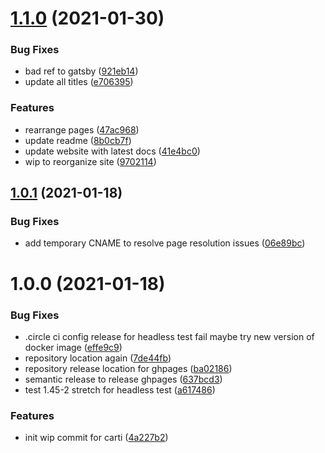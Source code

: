# [1.1.0](https://github.com/createdreamtech/carti-website/compare/1.0.1...1.1.0) (2021-01-30)


### Bug Fixes

* bad ref to gatsby ([921eb14](https://github.com/createdreamtech/carti-website/commit/921eb144ae8599b8fd4d7134b4e73e82aee90aea))
* update all titles ([e706395](https://github.com/createdreamtech/carti-website/commit/e70639590339d672f27c307b6951ad38f7680029))


### Features

* rearrange pages ([47ac968](https://github.com/createdreamtech/carti-website/commit/47ac968b54a5d611834bce7b20902ad1e920c27d))
* update readme ([8b0cb7f](https://github.com/createdreamtech/carti-website/commit/8b0cb7f32c81a6b626d781fd82ca925bdfae25ea))
* update website with latest docs ([41e4bc0](https://github.com/createdreamtech/carti-website/commit/41e4bc03c26fe191e94e07e720ff2d7dcceb2617))
* wip to reorganize site ([9702114](https://github.com/createdreamtech/carti-website/commit/970211405ff9d973b096e7acdc77ee1e3dcbe2b8))

## [1.0.1](https://github.com/createdreamtech/carti-website/compare/1.0.0...1.0.1) (2021-01-18)


### Bug Fixes

* add temporary CNAME to resolve page resolution issues ([06e89bc](https://github.com/createdreamtech/carti-website/commit/06e89bca926b7db5f121c556bf9d5bc0a7822d06))

# 1.0.0 (2021-01-18)


### Bug Fixes

* .circle ci config release for headless test fail maybe try new version of docker image ([effe9c9](https://github.com/createdreamtech/carti-website/commit/effe9c9bf74c72ad838246d955587c8a26fa2713))
* repository location again ([7de44fb](https://github.com/createdreamtech/carti-website/commit/7de44fb30578d4216a3e63c93202be2398257c63))
* repository release location for ghpages ([ba02186](https://github.com/createdreamtech/carti-website/commit/ba021864b2118f2b5ee80430c94ac56c8a81fec9))
* semantic release to release ghpages ([637bcd3](https://github.com/createdreamtech/carti-website/commit/637bcd358d6bf0e7bc27508ebb20062643441bf6))
* test 1.45-2 stretch for headless test ([a617486](https://github.com/createdreamtech/carti-website/commit/a6174869619adc9d4d444d8d975a9f7275265b87))


### Features

* init wip commit for carti ([4a227b2](https://github.com/createdreamtech/carti-website/commit/4a227b2e0d5c04169aabe9198df90473b86de299))
